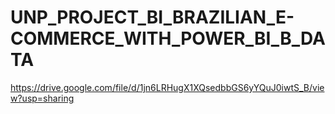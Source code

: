 # UNP_PROJECT_BI_BRAZILIAN_E-COMMERCE_WITH_POWER_BI_B_DATA

https://drive.google.com/file/d/1jn6LRHugX1XQsedbbGS6yYQuJ0iwtS_B/view?usp=sharing
